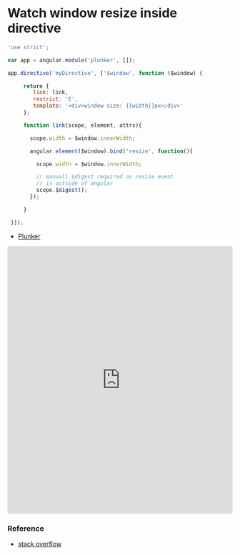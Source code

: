 # Watch window resize inside directive

```javascript
'use strict';

var app = angular.module('plunker', []);

app.directive('myDirective', ['$window', function ($window) {

     return {
        link: link,
        restrict: 'E',
        template: '<div>window size: {{width}}px</div>'
     };

     function link(scope, element, attrs){

       scope.width = $window.innerWidth;

       angular.element($window).bind('resize', function(){

         scope.width = $window.innerWidth;

         // manuall $digest required as resize event
         // is outside of angular
         scope.$digest();
       });

     }

 }]);
```

* [Plunker](http://embed.plnkr.co/39zaaGm1LgNttBfMDInL/)

<iframe style="width: 100%; height: 600px" src="http://embed.plnkr.co/39zaaGm1LgNttBfMDInL/" frameborder="0" allowfullscren="allowfullscren"></iframe>

### Reference

* [stack overflow](http://stackoverflow.com/questions/31622673/angularjs-watch-window-resize-inside-directive)

